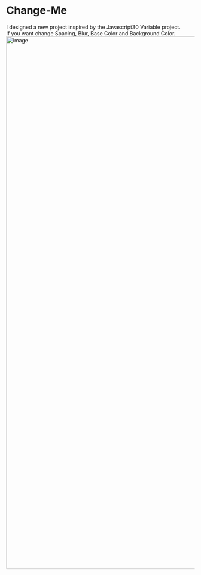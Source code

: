 # Change-Me
I designed a new project inspired by the Javascript30 Variable project. <br>
  If you want change Spacing, Blur, Base Color and Background Color.
<img width="1424" alt="image" src="https://user-images.githubusercontent.com/99492479/170027517-688b25e4-d55a-40f7-9f5f-535deaf8d216.png">

